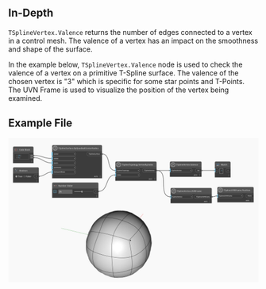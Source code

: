 ## In-Depth
`TSplineVertex.Valence` returns the number of edges connected to a vertex in a control mesh. The valence of a vertex has an impact on the smoothness and shape of the surface. 

In the example below, `TSplineVertex.Valence`  node is used to check the valence of a vertex on a primitive T-Spline surface. The valence of the chosen vertex is "3" which is specific for some star points and T-Points. The UVN Frame is used to visualize the position of the vertex being examined.

## Example File

![Example](./Autodesk.DesignScript.Geometry.TSpline.TSplineVertex.Valence_img.jpg)